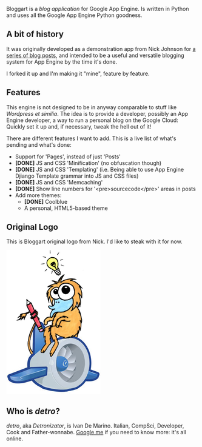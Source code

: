Bloggart is a _blog application_ for Google App Engine.
Is written in Python and uses all the Google App Engine Python goodness.

## A bit of history

It was originally developed as a demonstration app from Nick Johnson for
[a series of blog posts](http://blog.notdot.net/2009/10/Writing-a-blog-system-on-App-Engine),
and intended to be a useful and versatile blogging system for App Engine by the time it's done.

I forked it up and I'm making it "mine", feature by feature.

## Features

This engine is not designed to be in anyway comparable to stuff like _Wordpress et similia_.
The idea is to provide a developer, possibly an App Engine developer, a way to run a personal
blog on the Google Cloud: Quickly set it up and, if necessary, tweak the hell out of it!

There are different features I want to add. This is a live list of what's pending and what's done:

* Support for 'Pages', instead of just 'Posts'
* **[DONE]** JS and CSS 'Minification' (no obfuscation though)
* **[DONE]** JS and CSS 'Templating' (i.e. Being able to use App Engine Djiango Template grammar into JS and CSS files)
* **[DONE]** JS and CSS 'Memcaching'
* **[DONE]** Show line numbers for '&lt;pre&gt;sourcecode&lt;/pre&gt;' areas in posts
* Add more themes:
    * **[DONE]** Coolblue
    * A personal, HTML5-based theme

## Original Logo

This is Bloggart original logo from Nick. I'd like to steak with it for now.

![Bloggart](http://github.com/Arachnid/bloggart/raw/master/themes/default/static/images/bloggart-ae.png)

## Who is _detro_?

_detro_, aka _Detronizator_, is Ivan De Marino. Italian, CompSci, Developer, Cook and Father-wonnabe.
[Google me](http://www.google.com/search?q=Ivan+De+Marino) if you need to know more: it's all online.
